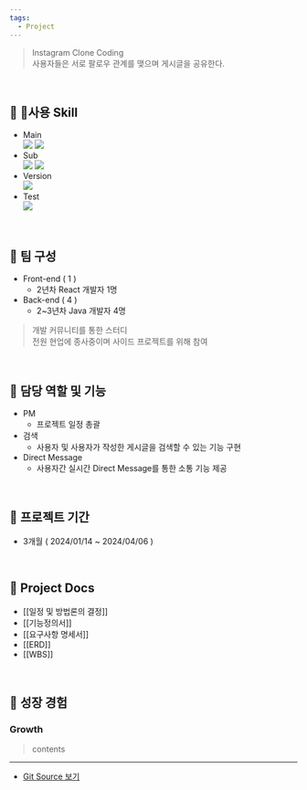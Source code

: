 ```yaml
---
tags:
  - Project
---
```

> Instagram Clone Coding<br>
> 사용자들은 서로 팔로우 관계를 맺으며 게시글을 공유한다.

<br>

## 🔧 사용 Skill
- Main<br>
	 <img src="https://img.shields.io/badge/react-61DAFB?style=for-the-badge&logo=react&logoColor=white"> <img src="https://img.shields.io/badge/springboot-6DB33F?style=for-the-badge&logo=springboot&logoColor=white">
- Sub<br>
	<img src="https://img.shields.io/badge/docker-2496ED?style=for-the-badge&logo=docker&logoColor=white"> <img src="https://img.shields.io/badge/swagger-85EA2D?style=for-the-badge&logo=swagger&logoColor=white">
- Version<br>
	<img src="https://img.shields.io/badge/git-F05032?style=for-the-badge&logo=git&logoColor=white">
- Test<br>
	<img src="https://img.shields.io/badge/junit-25A162?style=for-the-badge&logo=junit5&logoColor=white">

<br>

## 🤝 팀 구성
- Front-end ( 1 )
	- 2년차 React 개발자 1명
- Back-end ( 4 )
	- 2~3년차 Java 개발자 4명

> 개발 커뮤니티를 통한 스터디 <br>
> 전원 현업에 종사중이며 사이드 프로젝트를 위해 참여 

<br>

## 🌟 담당 역할 및 기능
- PM
	- 프로젝트 일정 총괄
- 검색
	- 사용자 및 사용자가 작성한 게시글을 검색할 수 있는 기능 구현 
- Direct Message
	- 사용자간 실시간 Direct Message를 통한 소통 기능 제공

<br>

## 📆 프로젝트 기간
- 3개월 ( 2024/01/14 ~ 2024/04/06 )

<br>

## 📃 Project Docs
- [[일정 및 방법론의 결정]]
- [[기능정의서]]
- [[요구사항 명세서]]
- [[ERD]]
- [[WBS]]

<br>  

## 👊 성장 경험
### **Growth**
> contents

---
- [Git Source 보기](#)